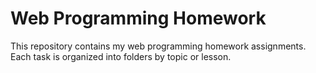 #  Web Programming Homework

This repository contains my web programming homework assignments. Each task is organized into folders by topic or lesson.

